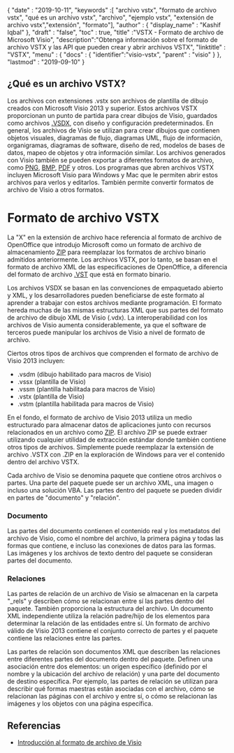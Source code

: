 {
  "date" : "2019-10-11",
  "keywords" :[ "archivo vstx", "formato de archivo vstx", "qué es un archivo vstx", "archivo", "ejemplo vstx", "extensión de archivo vstx","extensión", "formato"],
  "author" : {
    "display_name" : "Kashif Iqbal"
},
  "draft" : "false",
  "toc" : true,
  "title" :"VSTX - Formato de archivo de Microsoft Visio",
  "description":"Obtenga información sobre el formato de archivo VSTX y las API que pueden crear y abrir archivos VSTX",
  "linktitle" : "VSTX",
  "menu" : {
    "docs" : {
	  "identifier":"visio-vstx",
      "parent" : "visio"
}
},
  "lastmod" : "2019-09-10"
}

## ¿Qué es un archivo VSTX?

Los archivos con extensiones .vstx son archivos de plantilla de dibujo creados con Microsoft Visio 2013 y superior. Estos archivos VSTX proporcionan un punto de partida para crear dibujos de Visio, guardados como archivos [.VSDX](/es/visio/vsdx/), con diseño y configuración predeterminados. En general, los archivos de Visio se utilizan para crear dibujos que contienen objetos visuales, diagramas de flujo, diagramas UML, flujo de información, organigramas, diagramas de software, diseño de red, modelos de bases de datos, mapeo de objetos y otra información similar. Los archivos generados con Visio también se pueden exportar a diferentes formatos de archivo, como [PNG](/es/image/png/), [BMP](/es/image/bmp/), [PDF](/es/pdf/) y otros. Los programas que abren archivos VSTX incluyen Microsoft Visio para Windows y Mac que le permiten abrir estos archivos para verlos y editarlos. También permite convertir formatos de archivo de Visio a otros formatos.

# Formato de archivo VSTX #

La "X" en la extensión de archivo hace referencia al formato de archivo de OpenOffice que introdujo Microsoft como un formato de archivo de almacenamiento [ZIP](/es/compression/zip/) para reemplazar los formatos de archivo binario admitidos anteriormente. Los archivos VSTX, por lo tanto, se basan en el formato de archivo XML de las especificaciones de OpenOffice, a diferencia del formato de archivo [.VST](/es/visio/vst/) que está en formato binario.

Los archivos VSDX se basan en las convenciones de empaquetado abierto y XML, y los desarrolladores pueden beneficiarse de este formato al aprender a trabajar con estos archivos mediante programación. El formato hereda muchas de las mismas estructuras XML que sus partes del formato de archivo de dibujo XML de Visio (.vdx). La interoperabilidad con los archivos de Visio aumenta considerablemente, ya que el software de terceros puede manipular los archivos de Visio a nivel de formato de archivo.

Ciertos otros tipos de archivos que comprenden el formato de archivo de Visio 2013 incluyen:

* .vsdm (dibujo habilitado para macros de Visio)
* .vssx (plantilla de Visio)
* .vssm (plantilla habilitada para macros de Visio)
* .vstx (plantilla de Visio)
* .vstm (plantilla habilitada para macros de Visio)

En el fondo, el formato de archivo de Visio 2013 utiliza un medio estructurado para almacenar datos de aplicaciones junto con recursos relacionados en un archivo como [ZIP](/es/compression/zip/). El archivo ZIP se puede extraer utilizando cualquier utilidad de extracción estándar donde también contiene otros tipos de archivos. Simplemente puede reemplazar la extensión de archivo .VSTX con .ZIP en la exploración de Windows para ver el contenido dentro del archivo VSTX.

Cada archivo de Visio se denomina paquete que contiene otros archivos o partes. Una parte del paquete puede ser un archivo XML, una imagen o incluso una solución VBA. Las partes dentro del paquete se pueden dividir en partes de "documento" y "relación".

### Documento ###

Las partes del documento contienen el contenido real y los metadatos del archivo de Visio, como el nombre del archivo, la primera página y todas las formas que contiene, e incluso las conexiones de datos para las formas. Las imágenes y los archivos de texto dentro del paquete se consideran partes del documento.

### Relaciones ###

Las partes de relación de un archivo de Visio se almacenan en la carpeta "_rels" y describen cómo se relacionan entre sí las partes dentro del paquete. También proporciona la estructura del archivo. Un documento XML independiente utiliza la relación padre/hijo de los elementos para determinar la relación de las entidades entre sí. Un formato de archivo válido de Visio 2013 contiene el conjunto correcto de partes y el paquete contiene las relaciones entre las partes.

Las partes de relación son documentos XML que describen las relaciones entre diferentes partes del documento dentro del paquete. Definen una asociación entre dos elementos: un origen específico (definido por el nombre y la ubicación del archivo de relación) y una parte del documento de destino específica. Por ejemplo, las partes de relación se utilizan para describir qué formas maestras están asociadas con el archivo, cómo se relacionan las páginas con el archivo y entre sí, o cómo se relacionan las imágenes y los objetos con una página específica.

## Referencias ##

* [Introducción al formato de archivo de Visio](https://learn.microsoft.com/en-us/office/client-developer/visio/introduction-to-the-visio-file-formatvsdx)


